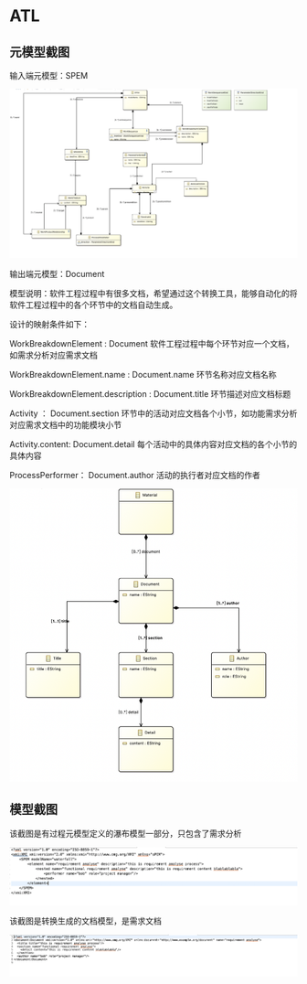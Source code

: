 # ATL

## 元模型截图

输入端元模型：SPEM

![SPEM](%E6%A8%A1%E5%9E%8B%E8%BD%AC%E6%8D%A2%20ATL.assets/image-20211208212608482.png)

输出端元模型：Document

模型说明：软件工程过程中有很多文档，希望通过这个转换工具，能够自动化的将软件工程过程中的各个环节中的文档自动生成。

设计的映射条件如下：

WorkBreakdownElement :  Document 软件工程过程中每个环节对应一个文档，如需求分析对应需求文档

WorkBreakdownElement.name : Document.name 环节名称对应文档名称

WorkBreakdownElement.description : Document.title 环节描述对应文档标题

Activity ： Document.section 环节中的活动对应文档各个小节，如功能需求分析对应需求文档中的功能模块小节

Activity.content: Document.detail 每个活动中的具体内容对应文档的各个小节的具体内容

ProcessPerformer： Document.author 活动的执行者对应文档的作者

 

![Document](%E6%A8%A1%E5%9E%8B%E8%BD%AC%E6%8D%A2%20ATL.assets/image-20211208212718969.png)

## 模型截图

该截图是有过程元模型定义的瀑布模型一部分，只包含了需求分析

![需求分析](%E6%A8%A1%E5%9E%8B%E8%BD%AC%E6%8D%A2%20ATL.assets/image-20211208215032180.png)

该截图是转换生成的文档模型，是需求文档

![需求文档](%E6%A8%A1%E5%9E%8B%E8%BD%AC%E6%8D%A2%20ATL.assets/image-20211208215217047.png)



